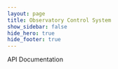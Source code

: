 ```yaml
---
layout: page
title: Observatory Control System
show_sidebar: false
hide_hero: true
hide_footer: true
---
```


API Documentation

